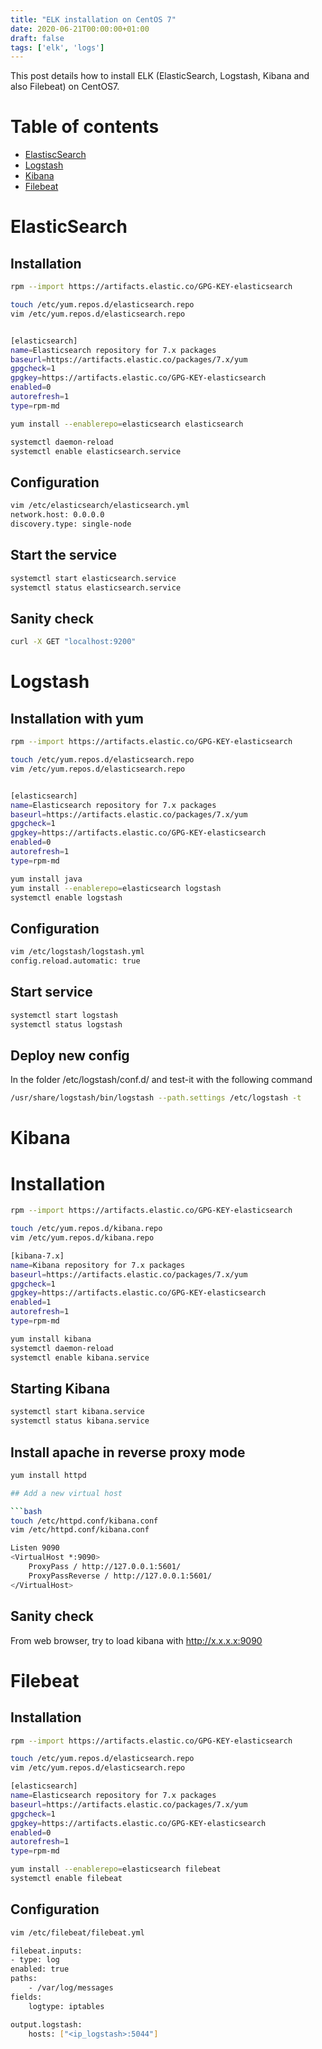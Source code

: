 ```yaml
---
title: "ELK installation on CentOS 7"
date: 2020-06-21T00:00:00+01:00
draft: false
tags: ['elk', 'logs']
---
```


This post details how to install ELK (ElasticSearch, Logstash, Kibana and also Filebeat) on CentOS7.

# Table of contents

* [ElastiscSearch](#elasticsearch)
* [Logstash](#logstash)
* [Kibana](#kibana)
* [Filebeat](#filebeat)

# ElasticSearch

## Installation

```bash
rpm --import https://artifacts.elastic.co/GPG-KEY-elasticsearch

touch /etc/yum.repos.d/elasticsearch.repo
vim /etc/yum.repos.d/elasticsearch.repo


[elasticsearch]
name=Elasticsearch repository for 7.x packages
baseurl=https://artifacts.elastic.co/packages/7.x/yum
gpgcheck=1
gpgkey=https://artifacts.elastic.co/GPG-KEY-elasticsearch
enabled=0
autorefresh=1
type=rpm-md

yum install --enablerepo=elasticsearch elasticsearch

systemctl daemon-reload
systemctl enable elasticsearch.service
```

## Configuration

```bash
vim /etc/elasticsearch/elasticsearch.yml
network.host: 0.0.0.0
discovery.type: single-node
```

## Start the service

```bash
systemctl start elasticsearch.service
systemctl status elasticsearch.service
```

## Sanity check

```bash
curl -X GET "localhost:9200"
```

# Logstash

## Installation with yum

```bash
rpm --import https://artifacts.elastic.co/GPG-KEY-elasticsearch

touch /etc/yum.repos.d/elasticsearch.repo
vim /etc/yum.repos.d/elasticsearch.repo


[elasticsearch]
name=Elasticsearch repository for 7.x packages
baseurl=https://artifacts.elastic.co/packages/7.x/yum
gpgcheck=1
gpgkey=https://artifacts.elastic.co/GPG-KEY-elasticsearch
enabled=0
autorefresh=1
type=rpm-md

yum install java
yum install --enablerepo=elasticsearch logstash
systemctl enable logstash
```

## Configuration

```bash
vim /etc/logstash/logstash.yml
config.reload.automatic: true
```

## Start service

```bash
systemctl start logstash
systemctl status logstash
```

## Deploy new config

In the folder /etc/logstash/conf.d/ and test-it with the following command

```bash
/usr/share/logstash/bin/logstash --path.settings /etc/logstash -t
```

# Kibana

# Installation

```bash
rpm --import https://artifacts.elastic.co/GPG-KEY-elasticsearch

touch /etc/yum.repos.d/kibana.repo
vim /etc/yum.repos.d/kibana.repo

[kibana-7.x]
name=Kibana repository for 7.x packages
baseurl=https://artifacts.elastic.co/packages/7.x/yum
gpgcheck=1
gpgkey=https://artifacts.elastic.co/GPG-KEY-elasticsearch
enabled=1
autorefresh=1
type=rpm-md

yum install kibana
systemctl daemon-reload
systemctl enable kibana.service
```

## Starting Kibana

```bash
systemctl start kibana.service
systemctl status kibana.service
```

## Install apache in reverse proxy mode

```bash
yum install httpd

## Add a new virtual host

```bash
touch /etc/httpd.conf/kibana.conf
vim /etc/httpd.conf/kibana.conf

Listen 9090
<VirtualHost *:9090>
    ProxyPass / http://127.0.0.1:5601/
    ProxyPassReverse / http://127.0.0.1:5601/
</VirtualHost>
```
  
## Sanity check

From web browser, try to load kibana with http://x.x.x.x:9090
  

# Filebeat

## Installation

```bash
rpm --import https://artifacts.elastic.co/GPG-KEY-elasticsearch

touch /etc/yum.repos.d/elasticsearch.repo
vim /etc/yum.repos.d/elasticsearch.repo

[elasticsearch]
name=Elasticsearch repository for 7.x packages
baseurl=https://artifacts.elastic.co/packages/7.x/yum
gpgcheck=1
gpgkey=https://artifacts.elastic.co/GPG-KEY-elasticsearch
enabled=0
autorefresh=1
type=rpm-md

yum install --enablerepo=elasticsearch filebeat
systemctl enable filebeat
```

## Configuration

```bash
vim /etc/filebeat/filebeat.yml

filebeat.inputs:
- type: log
enabled: true
paths:
    - /var/log/messages
fields:
    logtype: iptables

output.logstash:
    hosts: ["<ip_logstash>:5044"]
```
